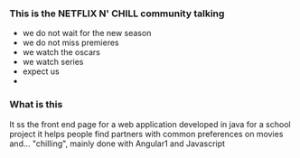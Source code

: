 ### This is the NETFLIX N' CHILL community talking

+ we do not wait for the new season
+ we do not miss premieres
+ we watch the oscars
+ we watch series
+ expect us
+ 
### What is this

It ss the front end page for a web application developed in java for a school project
it helps people find partners with common preferences on movies and... "chilling", mainly
done with Angular1 and Javascript 

